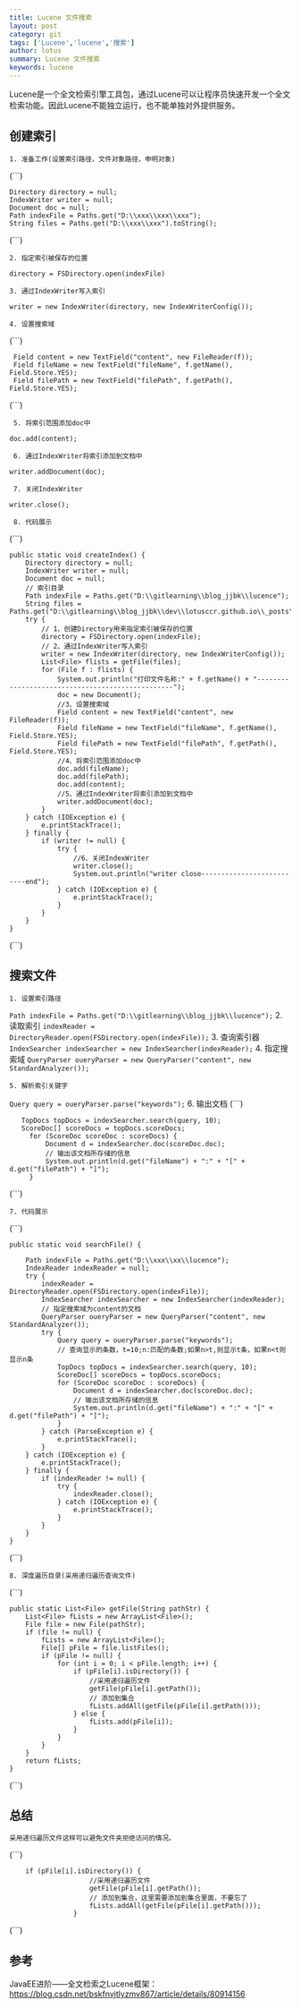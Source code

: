 ```yaml
---
title: Lucene 文件搜索
layout: post
category: git
tags: ['Lucene','lucene','搜索']
author: lotus
summary: Lucene 文件搜索
keywords: lucene
---
```

   Lucene是一个全文检索引擎工具包，通过Lucene可以让程序员快速开发一个全文检索功能。因此Lucene不能独立运行，也不能单独对外提供服务。
   





   
## 创建索引
	1. 准备工作(设置索引路径，文件对象路径，申明对象)
(```)

	Directory directory = null;
	IndexWriter writer = null;
	Document doc = null;
	Path indexFile = Paths.get("D:\\xxx\\xxx\\xxx");
	String files = Paths.get("D:\\xxx\\xxx").toString();
(```)

	2. 指定索引被保存的位置
`directory = FSDirectory.open(indexFile)`
	
	3. 通过IndexWriter写入索引
`writer = new IndexWriter(directory, new IndexWriterConfig());`
	
	4. 设置搜索域
(```)

	 Field content = new TextField("content", new FileReader(f));
	 Field fileName = new TextField("fileName", f.getName(), Field.Store.YES);
	 Field filePath = new TextField("filePath", f.getPath(), Field.Store.YES);
(```)

	 5. 将索引范围添加doc中
`doc.add(content);`
	 
	 6. 通过IndexWriter将索引添加到文档中
`writer.addDocument(doc);`
	 
	 7. 关闭IndexWriter
`writer.close();`
	 
	 8. 代码展示
(```)

	public static void createIndex() {
		Directory directory = null;
		IndexWriter writer = null;
		Document doc = null;
		// 索引目录
		Path indexFile = Paths.get("D:\\gitlearning\\blog_jjbk\\lucence");
		String files = Paths.get("D:\\gitlearning\\blog_jjbk\\dev\\lotusccr.github.io\\_posts").toString();
		try {
			// 1、创建Directory用来指定索引被保存的位置
			directory = FSDirectory.open(indexFile);
			// 2、通过IndexWriter写入索引
			writer = new IndexWriter(directory, new IndexWriterConfig());
			List<File> flists = getFile(files);
			for (File f : flists) {
				System.out.println("打印文件名称:" + f.getName() + "-------------------------------------------------");
				doc = new Document();
				//3、设置搜索域
				Field content = new TextField("content", new FileReader(f));
				Field fileName = new TextField("fileName", f.getName(), Field.Store.YES);
				Field filePath = new TextField("filePath", f.getPath(), Field.Store.YES);
				//4、将索引范围添加doc中
				doc.add(fileName);
				doc.add(filePath);
				doc.add(content);
				//5、通过IndexWriter将索引添加到文档中
				writer.addDocument(doc);
			}
		} catch (IOException e) {
			e.printStackTrace();
		} finally {
			if (writer != null) {
				try {
					//6、关闭IndexWriter
					writer.close();
					System.out.println("writer close--------------------------end");
				} catch (IOException e) {
					e.printStackTrace();
				}
			}
		}
	}
(```)
	 
	 
## 搜索文件
    1. 设置索引路径
`Path indexFile = Paths.get("D:\\gitlearning\\blog_jjbk\\lucence");`
	2. 读取索引
`indexReader = DirectoryReader.open(FSDirectory.open(indexFile));`
	3. 查询索引器
`IndexSearcher indexSearcher = new IndexSearcher(indexReader);`
	4. 指定搜索域
`QueryParser oueryParser = new QueryParser("content", new StandardAnalyzer());`
	   
	5. 解析索引关键字
`Query query = oueryParser.parse("keywords");`
	6. 输出文档
(```)

	   TopDocs topDocs = indexSearcher.search(query, 10);
	   ScoreDoc[] scoreDocs = topDocs.scoreDocs;
		 for (ScoreDoc scoreDoc : scoreDocs) {
			 Document d = indexSearcher.doc(scoreDoc.doc);
			 // 输出该文档所存储的信息
			 System.out.println(d.get("fileName") + ":" + "[" + d.get("filePath") + "]");
		 }
(```)

		 
	7. 代码展示	
(```)

	public static void searchFile() {

		Path indexFile = Paths.get("D:\\xxx\\xx\\lucence");
		IndexReader indexReader = null;
		try {
			indexReader = DirectoryReader.open(FSDirectory.open(indexFile));
			IndexSearcher indexSearcher = new IndexSearcher(indexReader);
			// 指定搜索域为content的文档
			QueryParser oueryParser = new QueryParser("content", new StandardAnalyzer());
			try {
				Query query = oueryParser.parse("keywords");
				// 查询显示的条数，t=10;n:匹配的条数;如果n>t,则显示t条，如果n<t则显示n条
				TopDocs topDocs = indexSearcher.search(query, 10);
				ScoreDoc[] scoreDocs = topDocs.scoreDocs;
				for (ScoreDoc scoreDoc : scoreDocs) {
					Document d = indexSearcher.doc(scoreDoc.doc);
					// 输出该文档所存储的信息
					System.out.println(d.get("fileName") + ":" + "[" + d.get("filePath") + "]");
				}
			} catch (ParseException e) {
				e.printStackTrace();
			}
		} catch (IOException e) {
			e.printStackTrace();
		} finally {
			if (indexReader != null) {
				try {
					indexReader.close();
				} catch (IOException e) {
					e.printStackTrace();
				}
			}
		}
	}
(```)


    8. 深度遍历目录(采用递归遍历查询文件)
(```)

	public static List<File> getFile(String pathStr) {
		List<File> fLists = new ArrayList<File>();
		File file = new File(pathStr);
		if (file != null) {
			fLists = new ArrayList<File>();
			File[] pFile = file.listFiles();
			if (pFile != null) {
				for (int i = 0; i < pFile.length; i++) {
					if (pFile[i].isDirectory()) {
					    //采用递归遍历文件
						getFile(pFile[i].getPath());
						// 添加到集合
						fLists.addAll(getFile(pFile[i].getPath()));
					} else {
						fLists.add(pFile[i]);
					}
				}
			}
		}
		return fLists;
	}
(```)
	

## 总结
    采用递归遍历文件这样可以避免文件夹拒绝访问的情况。
(```)

		if (pFile[i].isDirectory()) {
					    //采用递归遍历文件
						getFile(pFile[i].getPath());
						// 添加到集合，这里需要添加到集合里面，不要忘了
						fLists.addAll(getFile(pFile[i].getPath()));
					}
(```)

## 参考
   JavaEE进阶——全文检索之Lucene框架：https://blog.csdn.net/bskfnvjtlyzmv867/article/details/80914156
   
